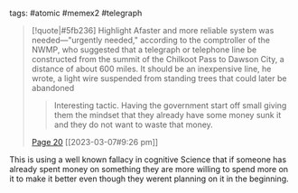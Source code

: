 tags: #atomic #memex2 #telegraph
<br>
> [!quote|#5fb236] Highlight
> Afaster and more reliable system was needed—"urgently needed," according to the comptroller of the NWMP, who suggested that a telegraph or telephone line be constructed from the summit of the Chilkoot Pass to Dawson City, a distance of about 600 miles. It should be an inexpensive line, he wrote, a light wire suspended from standing trees that could later be abandoned
>
>> Interesting tactic. Having the government start off small giving them the mindset that they already have some money sunk it and they do not want to waste that money.
>
> [Page 20](zotero://open-pdf/library/items/8YJQPTWG?page=20) [[2023-03-07#9:26 pm]]

This is using a well known fallacy in cognitive Science that if someone has already spent money on something they are more willing to spend more on it to make it better even though they werent planning on it in the beginning.